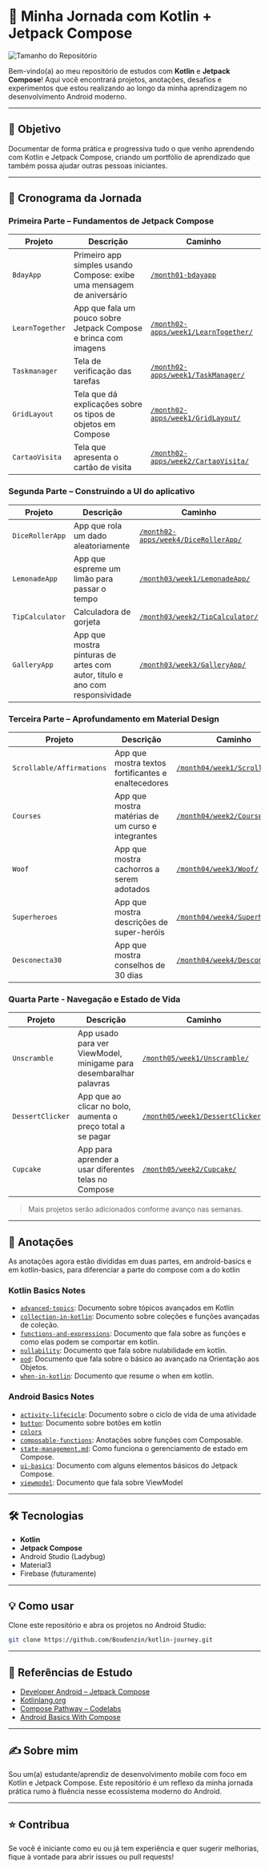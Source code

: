 # 🚀 Minha Jornada com Kotlin + Jetpack Compose

![Tamanho do Repositório](https://img.shields.io/github/repo-size/Boudenzin/kotlin-journey?style=for-the-badge&logo=github&label=Tamanho%20do%20Reposit%C3%B3rio&color=000000&labelColor=2b2b2b&link=https://github.com/Boudenzin/kotlin-journey&logoColor=fff&colorA=4688F1&colorB=65B1F5)

Bem-vindo(a) ao meu repositório de estudos com **Kotlin** e **Jetpack Compose**! Aqui você encontrará projetos, anotações, desafios e experimentos que estou realizando ao longo da minha aprendizagem no desenvolvimento Android moderno.

---

## 🎯 Objetivo

Documentar de forma prática e progressiva tudo o que venho aprendendo com Kotlin e Jetpack Compose, criando um portfólio de aprendizado que também possa ajudar outras pessoas iniciantes.

---

## 📆 Cronograma da Jornada

### Primeira Parte – Fundamentos de Jetpack Compose

| Projeto       | Descrição                                                              | Caminho                                  |
|--------------|------------------------------------------------------------------------|------------------------------------------|
| `BdayApp`     | Primeiro app simples usando Compose: exibe uma mensagem de aniversário | [`/month01-bdayapp`](month01/BDayApp)  |
| `LearnTogether`  | App que fala um pouco sobre Jetpack Compose e brinca com imagens                              | [`/month02-apps/week1/LearnTogether/`](month02-apps/week1/LearnTogether) |
| `Taskmanager`  | Tela de verificação das tarefas                              | [`/month02-apps/week1/TaskManager/`](month02-apps/week1/TaskManager) |
| `GridLayout`  | Tela que dá explicações sobre os tipos de objetos em Compose                             | [`/month02-apps/week1/GridLayout/`](month02-apps/week1/GridLayout) |
| `CartaoVisita`  | Tela que apresenta o cartão de visita                             | [`/month02-apps/week2/CartaoVisita/`](month02-apps/week2/CartaoVisita)|

### Segunda Parte – Construindo a UI do aplicativo

| Projeto       | Descrição                                                              | Caminho                                  |
|--------------|------------------------------------------------------------------------|------------------------------------------|
| `DiceRollerApp`  | App que rola um dado aleatoriamente                         | [`/month02-apps/week4/DiceRollerApp/`](month02-apps/week4/DiceRollerApp)|
| `LemonadeApp`  | App que espreme um limão para passar o tempo                         | [`/month03/week1/LemonadeApp/`](month03/week1/Lemonade) |
| `TipCalculator`  | Calculadora de gorjeta                         | [`/month03/week2/TipCalculator/`](month03/TipCalculator/basic-android-kotlin-compose-training-tip-calculator-starter/) |
| `GalleryApp`  | App que mostra pinturas de artes com autor, titulo e ano com responsividade                         | [`/month03/week3/GalleryApp/`](month03/week3/GalleryApp) |

### Terceira Parte – Aprofundamento em Material Design

| Projeto       | Descrição                                                              | Caminho                                  |
|--------------|------------------------------------------------------------------------|------------------------------------------|
| `Scrollable/Affirmations`  | App que mostra textos fortificantes e enaltecedores                         | [`/month04/week1/Scrollable/`](/month04/week1/Scrollable/) |
| `Courses`  | App que mostra matérias de um curso e integrantes                    | [`/month04/week2/Courses/`](/month04/week2/Courses/) |
| `Woof`  | App que mostra cachorros a serem adotados                    | [`/month04/week3/Woof/`](/month04/week3/Woof/) |
| `Superheroes`  | App que mostra descrições de super-heróis                    | [`/month04/week4/Superheroes/`](/month04/week4/Superheroes/) |
| `Desconecta30`  | App que mostra conselhos de 30 dias                    | [`/month04/week4/Desconecta30/`](/month04/week4/Desconecta30/) |

### Quarta Parte - Navegação e Estado de Vida

| Projeto       | Descrição                                                              | Caminho                                  |
|--------------|------------------------------------------------------------------------|------------------------------------------|
| `Unscramble`  | App usado para ver ViewModel, minigame para desembaralhar palavras                        | [`/month05/week1/Unscramble/`](/month05/week1/Unscramble/) |
| `DessertClicker`  | App que ao clicar no bolo, aumenta o preço total a se pagar                    | [`/month05/week1/DessertClicker/`](/month05/week1/DessertClicker/) |
| `Cupcake`  | App para aprender a usar diferentes telas no Compose                    | [`/month05/week2/Cupcake/`](/month05/week2/Cupcake/) |

> Mais projetos serão adicionados conforme avanço nas semanas.

---

## 📘 Anotações

As anotações agora estão divididas em duas partes, em android-basics e em kotlin-basics, para diferenciar a parte do compose com a do kotlin

### Kotlin Basics Notes
- [`advanced-topics`](notes/kotlin-basics/advanced-topics.md): Documento sobre tópicos avançados em Kotlin
- [`collection-in-kotlin`](notes/kotlin-basics/collection-in-kotlin.md): Documento sobre coleções e funções avançadas de coleção.
- [`functions-and-expressions`](notes/kotlin-basics/functions-and-expressions.md): Documento que fala sobre as funções e como elas podem se comportar em kotlin.
- [`nullability`](notes/kotlin-basics/nullability.md): Documento que fala sobre nulabilidade em kotlin.
- [`ood`](notes/kotlin-basics/ood.md): Documento que fala sobre o básico ao avançado na Orientação aos Objetos.
- [`when-in-kotlin`](notes/kotlin-basics/when-in-kotlin.md): Documento que resume o when em kotlin.


### Android Basics Notes
- [`activity-lifecicle`](notes/android-basics/activity-lifecicle.md): Documento sobre o ciclo de vida de uma atividade
- [`button`](notes/android-basics/buttons-and-remember.md): Documento sobre botões em kotlin
- [`colors`](notes/android-basics/colors.md)
- [`composable-functions`](notes/android-basics/composable-functions.md): Anotações sobre funções com Composable.
- [`state-management.md`](notes/android-basicsstate-management.md): Como funciona o gerenciamento de estado em Compose.
- [`ui-basics`](notes/android-basics/ui-basics.md): Documento com alguns elementos básicos do Jetpack Compose.
- [`viewmodel`](notes/android-basics/viewmodel.md): Documento que fala sobre ViewModel
---

## 🛠️ Tecnologias

- **Kotlin**
- **Jetpack Compose**
- Android Studio (Ladybug)
- Material3
- Firebase (futuramente)

---

## 💡 Como usar

Clone este repositório e abra os projetos no Android Studio:

```bash
git clone https://github.com/Boudenzin/kotlin-journey.git
````

---

## 🧠 Referências de Estudo

* [Developer Android – Jetpack Compose](https://developer.android.com/jetpack/compose)
* [Kotlinlang.org](https://kotlinlang.org/)
* [Compose Pathway – Codelabs](https://developer.android.com/jetpack/compose/tutorial)
* [Android Basics With Compose](https://developer.android.com/courses/android-basics-compose/course?hl=pt-br)

---

## ✍️ Sobre mim

Sou um(a) estudante/aprendiz de desenvolvimento mobile com foco em Kotlin e Jetpack Compose. Este repositório é um reflexo da minha jornada prática rumo à fluência nesse ecossistema moderno do Android.

---

## ⭐ Contribua

Se você é iniciante como eu ou já tem experiência e quer sugerir melhorias, fique à vontade para abrir issues ou pull requests!


